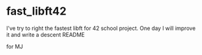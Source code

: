 # fast_libft42

I've try to right the fastest libft for 42 school project.
One day I will improve it and write a descent README

for MJ
